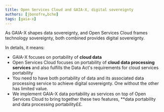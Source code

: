 ```yaml
---
title: Open Services Cloud and GAIA-X, digital sovereignty
authors: [jbonofre,bche]
tags: [gaia-x]
---
```


As GAIA-X shapes data sovereignty, and Open Services Cloud frames technology sovereignty, both combined provides digital
sovereignty.

In details, it means:

- GAIA-X focuses on portability of **cloud data**
- Open Services Cloud focuses on portability of **cloud data processing services** and also fulfills the Data Act's
  requirements for cloud services portability
- You need to have both portability of data and its associated data processing service to achieve digital sovereignty.
  One without the other has limited value.
- We implement GAIA-X data portability as services on top of Open Services Cloud to bring together these two
  features, **data portability and data processing portability££.
